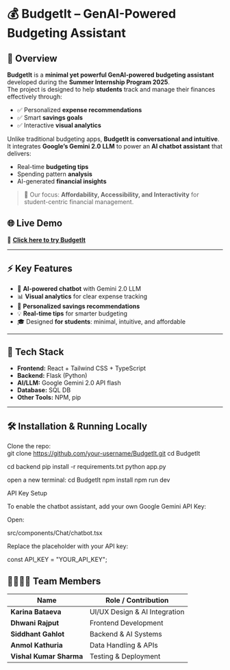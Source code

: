 # 💰 BudgetIt – GenAI-Powered Budgeting Assistant  

## 🌟 Overview  
**BudgetIt** is a **minimal yet powerful GenAI-powered budgeting assistant** developed during the **Summer Internship Program 2025**.  
The project is designed to help **students** track and manage their finances effectively through:  
- ✅ Personalized **expense recommendations**  
- ✅ Smart **savings goals**  
- ✅ Interactive **visual analytics**  

Unlike traditional budgeting apps, **BudgetIt is conversational and intuitive**. It integrates **Google’s Gemini 2.0 LLM** to power an **AI chatbot assistant** that delivers:  
- Real-time **budgeting tips**  
- Spending pattern **analysis**  
- AI-generated **financial insights**  

> 🎯 Our focus: **Affordability, Accessibility, and Interactivity** for student-centric financial management.

## 🌐 Live Demo  
🚀 [**Click here to try BudgetIt**](https://budget-it-pi.vercel.app/)  


---

## ⚡ Key Features  
- 🤖 **AI-powered chatbot** with Gemini 2.0 LLM  
- 📊 **Visual analytics** for clear expense tracking  
- 🎯 **Personalized savings recommendations**  
- 💡 **Real-time tips** for smarter budgeting  
- 🎓 Designed **for students**: minimal, intuitive, and affordable  

---

## 🚀 Tech Stack  
- **Frontend:** React + Tailwind CSS + TypeScript
- **Backend:** Flask (Python)  
- **AI/LLM:** Google Gemini 2.0 API flash  
- **Database:** SQL DB 
- **Other Tools:** NPM, pip  

---

## 🛠️ Installation & Running Locally  

Clone the repo:  
git clone https://github.com/your-username/BudgetIt.git
cd BudgetIt

cd backend
pip install -r requirements.txt
python app.py

open a new terminal:
cd BudgetIt
npm install
npm run dev

API Key Setup

To enable the chatbot assistant, add your own Google Gemini API Key:

Open:

src/components/Chat/chatbot.tsx


Replace the placeholder with your API key:

const API_KEY = "YOUR_API_KEY";


## 👨‍👩‍👧‍👦 Team Members  

| Name                  | Role / Contribution            |
|-----------------------|--------------------------------|
| **Karina Bataeva**    | UI/UX Design & AI Integration  |
| **Dhwani Rajput**     | Frontend Development           |
| **Siddhant Gahlot**   | Backend & AI Systems           |
| **Anmol Kathuria**    | Data Handling & APIs           |
| **Vishal Kumar Sharma** | Testing & Deployment         |





